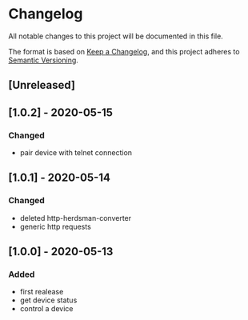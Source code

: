 # Changelog
All notable changes to this project will be documented in this file.

The format is based on [Keep a Changelog](https://keepachangelog.com/en/1.0.0/),
and this project adheres to [Semantic Versioning](https://semver.org/spec/v2.0.0.html).

## [Unreleased]

## [1.0.2] - 2020-05-15
### Changed
- pair device with telnet connection 


## [1.0.1] - 2020-05-14
### Changed
- deleted http-herdsman-converter
- generic http requests

## [1.0.0] - 2020-05-13
### Added
- first realease
- get device status
- control a device
